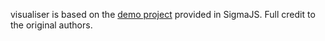 visualiser is based on the [demo project](https://github.com/jacomyal/sigma.js/tree/main/demo) provided in SigmaJS. Full credit to the original authors.